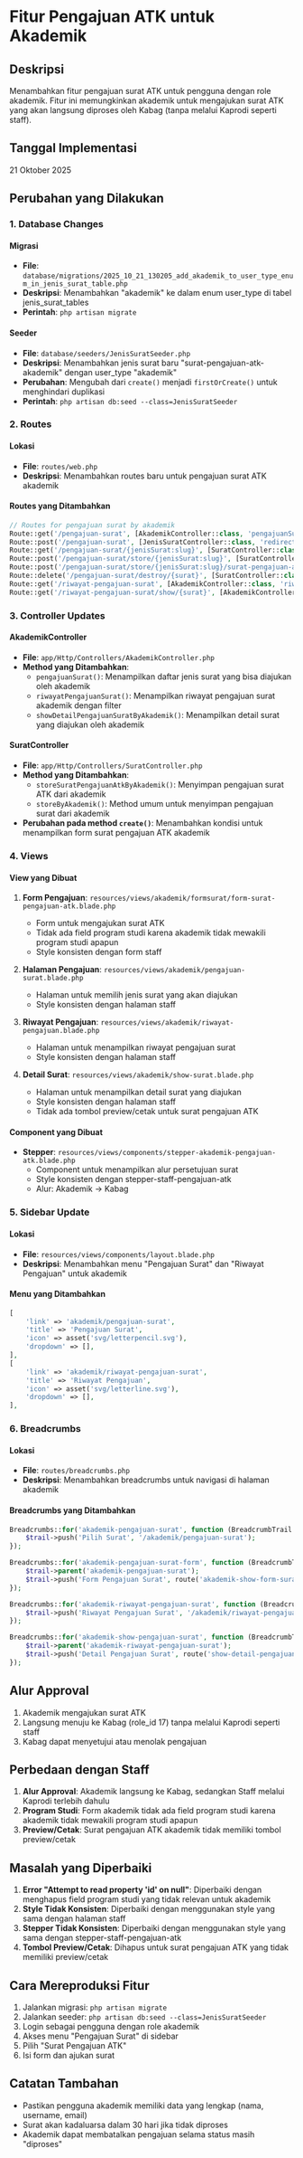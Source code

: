 # Fitur Pengajuan ATK untuk Akademik

## Deskripsi
Menambahkan fitur pengajuan surat ATK untuk pengguna dengan role akademik. Fitur ini memungkinkan akademik untuk mengajukan surat ATK yang akan langsung diproses oleh Kabag (tanpa melalui Kaprodi seperti staff).

## Tanggal Implementasi
21 Oktober 2025

## Perubahan yang Dilakukan

### 1. Database Changes

#### Migrasi
- **File**: `database/migrations/2025_10_21_130205_add_akademik_to_user_type_enum_in_jenis_surat_table.php`
- **Deskripsi**: Menambahkan "akademik" ke dalam enum user_type di tabel jenis_surat_tables
- **Perintah**: `php artisan migrate`

#### Seeder
- **File**: `database/seeders/JenisSuratSeeder.php`
- **Deskripsi**: Menambahkan jenis surat baru "surat-pengajuan-atk-akademik" dengan user_type "akademik"
- **Perubahan**: Mengubah dari `create()` menjadi `firstOrCreate()` untuk menghindari duplikasi
- **Perintah**: `php artisan db:seed --class=JenisSuratSeeder`

### 2. Routes

#### Lokasi
- **File**: `routes/web.php`
- **Deskripsi**: Menambahkan routes baru untuk pengajuan surat ATK akademik

#### Routes yang Ditambahkan
```php
// Routes for pengajuan surat by akademik
Route::get('/pengajuan-surat', [AkademikController::class, 'pengajuanSurat'])->name('akademik-pengajuan-surat');
Route::post('/pengajuan-surat', [JenisSuratController::class, 'redirectToFormSurat'])->name('akademik-redirect-form-surat');
Route::get('/pengajuan-surat/{jenisSurat:slug}', [SuratController::class, 'create'])->name('akademik-show-form-surat');
Route::post('/pengajuan-surat/store/{jenisSurat:slug}', [SuratController::class, 'storeByAkademik'])->name('akademik-store-surat');
Route::post('/pengajuan-surat/store/{jenisSurat:slug}/surat-pengajuan-atk-akademik', [SuratController::class, 'storeSuratPengajuanAtkByAkademik'])->name('akademik-store-surat-pengajuan-atk');
Route::delete('/pengajuan-surat/destroy/{surat}', [SuratController::class, 'destroy'])->name('akademik-destroy-surat');
Route::get('/riwayat-pengajuan-surat', [AkademikController::class, 'riwayatPengajuanSurat'])->name('akademik-riwayat-pengajuan-surat');
Route::get('/riwayat-pengajuan-surat/show/{surat}', [AkademikController::class, 'showDetailPengajuanSuratByAkademik'])->name('show-detail-pengajuan-surat-akademik');
```

### 3. Controller Updates

#### AkademikController
- **File**: `app/Http/Controllers/AkademikController.php`
- **Method yang Ditambahkan**:
  - `pengajuanSurat()`: Menampilkan daftar jenis surat yang bisa diajukan oleh akademik
  - `riwayatPengajuanSurat()`: Menampilkan riwayat pengajuan surat akademik dengan filter
  - `showDetailPengajuanSuratByAkademik()`: Menampilkan detail surat yang diajukan oleh akademik

#### SuratController
- **File**: `app/Http/Controllers/SuratController.php`
- **Method yang Ditambahkan**:
  - `storeSuratPengajuanAtkByAkademik()`: Menyimpan pengajuan surat ATK dari akademik
  - `storeByAkademik()`: Method umum untuk menyimpan pengajuan surat dari akademik
- **Perubahan pada method `create()`**: Menambahkan kondisi untuk menampilkan form surat pengajuan ATK akademik

### 4. Views

#### View yang Dibuat
1. **Form Pengajuan**: `resources/views/akademik/formsurat/form-surat-pengajuan-atk.blade.php`
   - Form untuk mengajukan surat ATK
   - Tidak ada field program studi karena akademik tidak mewakili program studi apapun
   - Style konsisten dengan form staff

2. **Halaman Pengajuan**: `resources/views/akademik/pengajuan-surat.blade.php`
   - Halaman untuk memilih jenis surat yang akan diajukan
   - Style konsisten dengan halaman staff

3. **Riwayat Pengajuan**: `resources/views/akademik/riwayat-pengajuan.blade.php`
   - Halaman untuk menampilkan riwayat pengajuan surat
   - Style konsisten dengan halaman staff

4. **Detail Surat**: `resources/views/akademik/show-surat.blade.php`
   - Halaman untuk menampilkan detail surat yang diajukan
   - Style konsisten dengan halaman staff
   - Tidak ada tombol preview/cetak untuk surat pengajuan ATK

#### Component yang Dibuat
- **Stepper**: `resources/views/components/stepper-akademik-pengajuan-atk.blade.php`
  - Component untuk menampilkan alur persetujuan surat
  - Style konsisten dengan stepper-staff-pengajuan-atk
  - Alur: Akademik → Kabag

### 5. Sidebar Update

#### Lokasi
- **File**: `resources/views/components/layout.blade.php`
- **Deskripsi**: Menambahkan menu "Pengajuan Surat" dan "Riwayat Pengajuan" untuk akademik

#### Menu yang Ditambahkan
```php
[
    'link' => 'akademik/pengajuan-surat',
    'title' => 'Pengajuan Surat',
    'icon' => asset('svg/letterpencil.svg'),
    'dropdown' => [],
],
[
    'link' => 'akademik/riwayat-pengajuan-surat',
    'title' => 'Riwayat Pengajuan',
    'icon' => asset('svg/letterline.svg'),
    'dropdown' => [],
],
```

### 6. Breadcrumbs

#### Lokasi
- **File**: `routes/breadcrumbs.php`
- **Deskripsi**: Menambahkan breadcrumbs untuk navigasi di halaman akademik

#### Breadcrumbs yang Ditambahkan
```php
Breadcrumbs::for('akademik-pengajuan-surat', function (BreadcrumbTrail $trail) {
    $trail->push('Pilih Surat', '/akademik/pengajuan-surat');
});

Breadcrumbs::for('akademik-pengajuan-surat-form', function (BreadcrumbTrail $trail, JenisSurat $jenisSurat) {
    $trail->parent('akademik-pengajuan-surat');
    $trail->push('Form Pengajuan Surat', route('akademik-show-form-surat', $jenisSurat));
});

Breadcrumbs::for('akademik-riwayat-pengajuan-surat', function (BreadcrumbTrail $trail) {
    $trail->push('Riwayat Pengajuan Surat', '/akademik/riwayat-pengajuan-surat');
});

Breadcrumbs::for('akademik-show-pengajuan-surat', function (BreadcrumbTrail $trail, Surat $surat) {
    $trail->parent('akademik-riwayat-pengajuan-surat');
    $trail->push('Detail Pengajuan Surat', route('show-detail-pengajuan-surat-akademik', $surat));
});
```

## Alur Approval

1. Akademik mengajukan surat ATK
2. Langsung menuju ke Kabag (role_id 17) tanpa melalui Kaprodi seperti staff
3. Kabag dapat menyetujui atau menolak pengajuan

## Perbedaan dengan Staff

1. **Alur Approval**: Akademik langsung ke Kabag, sedangkan Staff melalui Kaprodi terlebih dahulu
2. **Program Studi**: Form akademik tidak ada field program studi karena akademik tidak mewakili program studi apapun
3. **Preview/Cetak**: Surat pengajuan ATK akademik tidak memiliki tombol preview/cetak

## Masalah yang Diperbaiki

1. **Error "Attempt to read property 'id' on null"**: Diperbaiki dengan menghapus field program studi yang tidak relevan untuk akademik
2. **Style Tidak Konsisten**: Diperbaiki dengan menggunakan style yang sama dengan halaman staff
3. **Stepper Tidak Konsisten**: Diperbaiki dengan menggunakan style yang sama dengan stepper-staff-pengajuan-atk
4. **Tombol Preview/Cetak**: Dihapus untuk surat pengajuan ATK yang tidak memiliki preview/cetak

## Cara Mereproduksi Fitur

1. Jalankan migrasi: `php artisan migrate`
2. Jalankan seeder: `php artisan db:seed --class=JenisSuratSeeder`
3. Login sebagai pengguna dengan role akademik
4. Akses menu "Pengajuan Surat" di sidebar
5. Pilih "Surat Pengajuan ATK"
6. Isi form dan ajukan surat

## Catatan Tambahan

- Pastikan pengguna akademik memiliki data yang lengkap (nama, username, email)
- Surat akan kadaluarsa dalam 30 hari jika tidak diproses
- Akademik dapat membatalkan pengajuan selama status masih "diproses"
